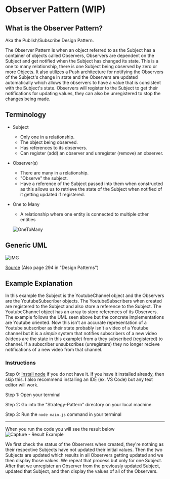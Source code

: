 # Observer Pattern (WIP)

## What is the Observer Pattern?

Aka the Publish/Subscribe Design Pattern.

The Observer Pattern is when an object referred to as the Subject has a container of objects called Observers, Observers are dependent on the Subject and get notified when the Subject has changed its state. This is a one to many relationship, there is one Subject being observed by zero or more Objects. It also utilizes a Push architecture for notifying the Observers of the Subject's change in state and the Observers are updated automatically which allows the observers to have a value that is consistent with the Subject's state. Observers will register to the Subject to get their notifications for updating values, they can also be unregistered to stop the changes being made. 

## Terminology
- Subject
    - Only one in a relationship. 
    - The object being observed.
    - Has references to its observers.
    - Can register (add) an observer and unregister (remove) an observer.  

- Observer(s)
    - There are many in a relationship.
    - "Observe" the subject.
    - Have a reference of the Subject passed into them when constructed as this allows us to retrieve the state of the Subject when notified of it getting updated if registered.
 
- One to Many
    - A relationship where one entity is connected to multiple other entities

  ![OneToMany](https://github.com/Hagnap/Design-Patterns-in-TypeScript/assets/60297426/69bdb305-a0e4-4e51-a05d-f89b43cc4699)


  
## Generic UML

![IMG](https://i.stack.imgur.com/w5Cqy.png)

[Source](https://www.cs.mcgill.ca/~hv/classes/CS400/01.hchen/doc/observer/observer.html) (Also page 294 in "Design Patterns")

## Example Explanation

In this example the Subject is the YoutubeChannel object and the Observers are the YoutubeSubscriber objects. The YoutubeSubscribers when created are registered to the Subject and also store a reference to the Subject. The YoutubeChannel object has an array to store references of its Observers. The example follows the UML seen above but the concrete implementations are Youtube oriented. Now this isn't an accurate representation of a Youtube subscriber as their state probably isn't a video of a Youtube channel but it is a *simple* system that notifies subscribers of a new video (videos are the state in this example) from a they subscribed (registered) to channel. If a subscriber unsubscribes (unregisters) they no longer recieve notifications of a new video from that channel.

### Instructions
  Step 0: [Install node](https://nodejs.org/en/download) if you do not have it. If you have it installed already, then skip this. I also recommend installing an IDE (ex. VS Code) but any text editor will work.
  
  Step 1: Open your terminal
  
  Step 2: Go into the "Strategy-Pattern" directory on your local machine. 
  
  Step 3: Run the `node main.js` command in your terminal

----------------------------
When you run the code you will see the result below
![Capture - Result Example](https://github.com/Hagnap/Design-Patterns-in-TypeScript/assets/60297426/ec2b5fd2-0234-43b2-9ba0-854b60961502)

We first check the status of the Observers when created, they're nothing as their respective Subjects have not updated their initial values. Then the two Subjects are updated which results in all Observers getting updated and we then display those values. We repeat that process but only for one Subject. After that we unregister an Observer from the previously updated Subject, updated that Subject, and then display the values of all of the Observers.


